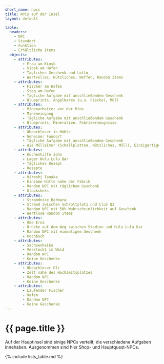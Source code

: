 ```yaml
---
short_name: npcs
title: NPCs auf der Insel
layout: default

table:
  headers:
    - NPC
    - Standort
    - Funktion
    - Erhältliche Items
  objects:
    - attributes:
        - Frau am Kiosk
        - Kiosk am Hafen
        - Tägliches Geschenk und Lotto
        - Wertvolles, Nützliches, Waffen, Random Items
    - attributes:
        - Fischer am Hafen
        - Steg am Hafen
        - Tägliche Aufgabe mit anschließendem Geschenk
        - Blueprints, Angelbares (u.a. Fische), Müll
    - attributes:
        - Minenarbeiter vor der Mine
        - Mineneingang
        - Tägliche Aufgabe mit anschließendem Geschenk
        - Blueprints, Mineralien, Fabrikerzeugnisse
    - attributes:
        - Obdachloser in Höhle
        - Geheimer Fundort
        - Tägliche Aufgabe mit anschließendem Geschenk
        - Wie Mülleimer (Schallplatten, Nützliches, Müll), Einzigartige Rezepte
    - attributes:
        - Küchenhilfe John
        - Lager Hulu Lulu Bar
        - Tägliches Rezept
        - Rezepte
    - attributes:
        - Hiroshi Tanaka
        - Einsame Hütte nahe der Fabrik
        - Random NPC mit täglichem Geschenk
        - Glückskeks
    - attributes:
        - Strandnixe Barbara
        - Strand zwischen Schrottplatz und Club Q2
        - Random NPC mit 50% Wahrscheinlichkeit auf Geschenk
        - Wertlose Random Items
    - attributes:
        - Oma Erna
        - Brücke auf dem Weg zwischen Stadion und Hulu Lulu Bar
        - Random NPC mit einmaligem Geschenk
        - Kochbuch
    - attributes:
        - Sachsenheiko
        - Versteckt im Wald
        - Random NPC
        - Keine Geschenke
    - attributes:
        - Obdachloser Oli
        - Zelt nahe des Hochzeitsplatzes
        - Random NPC
        - Keine Geschenke
    - attributes:
        - Laufender Fischer
        - Hafen
        - Random NPC
        - Keine Geschenke
---
```

# {{ page.title }}

Auf der Hauptinsel sind einige NPCs verteilt, die verschiedene Aufgaben
innehaben. Ausgenommen sind hier Shop- und Hauptquest-NPCs.

{% include lists_table.md %}
